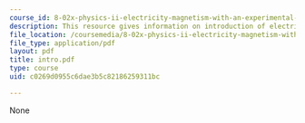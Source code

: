 ```yaml
---
course_id: 8-02x-physics-ii-electricity-magnetism-with-an-experimental-focus-spring-2005
description: This resource gives information on introduction of electricity, and magnetism.
file_location: /coursemedia/8-02x-physics-ii-electricity-magnetism-with-an-experimental-focus-spring-2005/c0269d0955c6dae3b5c82186259311bc_intro.pdf
file_type: application/pdf
layout: pdf
title: intro.pdf
type: course
uid: c0269d0955c6dae3b5c82186259311bc

---
```

None